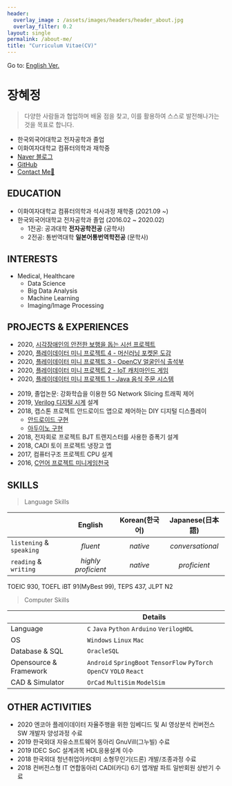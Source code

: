 ```yaml
---
header:
  overlay_image : /assets/images/headers/header_about.jpg
  overlay_filter: 0.2
layout: single
permalink: /about-me/
title: "Curriculum Vitae(CV)"
---
```


Go to: [English Ver.](https://hei-jung.github.io/about/)

# 장혜정

> 다양한 사람들과 협업하며 배울 점을 찾고, 이를 활용하여 스스로 발전해나가는 것을 목표로 합니다.

<!-- - 1997년 12월 1일생 -->
- 한국외국어대학교 전자공학과 졸업
- 이화여자대학교 컴퓨터의학과 재학중
- [Naver 블로그](https://blog.naver.com/wkdgpwjd007)
- [GitHub](https://github.com/hei-jung)
- [Contact Me📩](mailto:heijung.jang@ewhain.net)

## EDUCATION

- 이화여자대학교 컴퓨터의학과 석사과정 재학중 (2021.09 ~)
- 한국외국어대학교 전자공학과 졸업 (2016.02 ~ 2020.02)
  - 1전공: 공과대학 **전자공학전공** (공학사)
  - 2전공: 통번역대학 **일본어통번역학전공** (문학사)
  <!-- - 성적장학금 -->
    <!-- - 2017/1, 학장 -->
    <!-- - 2016/2, 학과(부)장 -->

## INTERESTS

- Medical, Healthcare
  - Data Science
  - Big Data Analysis
  - Machine Learning
  - Imaging/Image Processing

## PROJECTS & EXPERIENCES

<!-- - 2020, 비카누스 성우하이텍 Web HMI 프론트엔트 구현 -->
- 2020, [시각장애인의 안전한 보행을 돕는 시선 프로젝트](https://github.com/hei-jung/Seesun)
- 2020, [플레이데이터 미니 프로젝트 4 - 머신러닝 포켓몬 도감](https://github.com/hei-jung/PokeDex)
- 2020, [플레이데이터 미니 프로젝트 3 - OpenCV 얼굴인식 출석부](https://github.com/hei-jung/MiniProject_OpenCV)
- 2020, [플레이데이터 미니 프로젝트 2 - IoT 캐치마인드 게임](https://github.com/hei-jung/catchmind_game)
- 2020, [플레이데이터 미니 프로젝트 1 - Java 음식 주문 시스템](https://github.com/hei-jung/myDbApp)
<!-- - 2019, 한국외대 창업동아리와 협업, 교내 학생식당 앱 개발 프로젝트 -->
<!-- - 2019, 유방암 데이터셋 활용 딥러닝 스터디 프로젝트 -->
- 2019, 졸업논문: 강화학습을 이용한 5G Network Slicing 트래픽 제어
- 2019, [Verilog 디지털 시계](https://github.com/hei-jung/digitalClockHDL) 설계
- 2018, 캡스톤 프로젝트 안드로이드 앱으로 제어하는 DIY 디지털 디스플레이
  - [안드로이드 구현](https://github.com/hei-jung/LedControl)
  - [아두이노 구현](https://github.com/hei-jung/LedControl_arduino)
- 2018, 전자회로 프로젝트 BJT 트랜지스터를 사용한 증폭기 설계
- 2018, CADI 토이 프로젝트 냉장고 앱
- 2017, 컴퓨터구조 프로젝트 CPU 설계
- 2016, [C언어 프로젝트 미니게임천국](https://github.com/hei-jung/teamproject_heaven)

## SKILLS

> Language Skills

||English|Korean(한국어)|Japanese(日本語)|
|:---|:---:|:---:|:---:|
|`listening` & `speaking`|*fluent*|*native*|*conversational*|
|`reading` & `writing`|*highly proficient*|*native*|*proficient*|

TOEIC 930, TOEFL iBT 91(MyBest 99), TEPS 437, JLPT N2

> Computer Skills

||Details|
|---|---|
|Language|`C` `Java` `Python` `Arduino` `VerilogHDL`|
|OS|`Windows` `Linux` `Mac`|
|Database & SQL|`OracleSQL`|
|Opensource & Framework|`Android` `SpringBoot` `TensorFlow` `PyTorch` `OpenCV` `YOLO` `React`|
|CAD & Simulator|`OrCad` `MultiSim` `ModelSim`|

## OTHER ACTIVITIES

- 2020 엔코아 플레이데이터 자율주행을 위한 임베디드 및 AI 영상분석 컨버전스 SW 개발자 양성과정 수료
- 2019 한국외대 자유소프트웨어 동아리 GnuVill(그누빌) 수료
- 2019 IDEC SoC 설계과목 HDL응용설계 이수
- 2018 한국외대 청년취업아카데미 소형무인기(드론) 개발/조종과정 수료
- 2018 컨버전스형 IT 연합동아리 CADI(카디) 6기 앱개발 파트 일반회원 상반기 수료
<!-- - 2018 도쿄 단기 어학연수 및 문화교류 캠페인 -->
<!-- - 2017 지역아동센터 수학 멘토링 봉사 -->
<!-- - 2016 한국외대 전자공학과 집행부 홍보부원 -->
